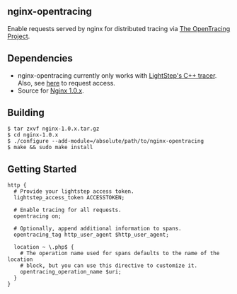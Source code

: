 nginx-opentracing
-----------------

Enable requests served by nginx for distributed tracing via [The OpenTracing Project](opentracing.io).

Dependencies
------------
- nginx-opentracing currently only works with [LightStep's C++ tracer](https://github.com/lightstep/lightstep-tracer-cpp).  Also, see [here](http://lightstep.com/#request-access) to request access.
- Source for [Nginx 1.0.x](http://nginx.org/).

Building
--------
```
$ tar zxvf nginx-1.0.x.tar.gz
$ cd nginx-1.0.x
$ ./configure --add-module=/absolute/path/to/nginx-opentracing
$ make && sudo make install
```


Getting Started
---------------
```
http {
  # Provide your lightstep access token.
  lightstep_access_token ACCESSTOKEN;

  # Enable tracing for all requests.
  opentracing on;

  # Optionally, append additional information to spans.
  opentracing_tag http_user_agent $http_user_agent;

  location ~ \.php$ {
    # The operation name used for spans defaults to the name of the location
    # block, but you can use this directive to customize it.
    opentracing_operation_name $uri;
  }
}
```



